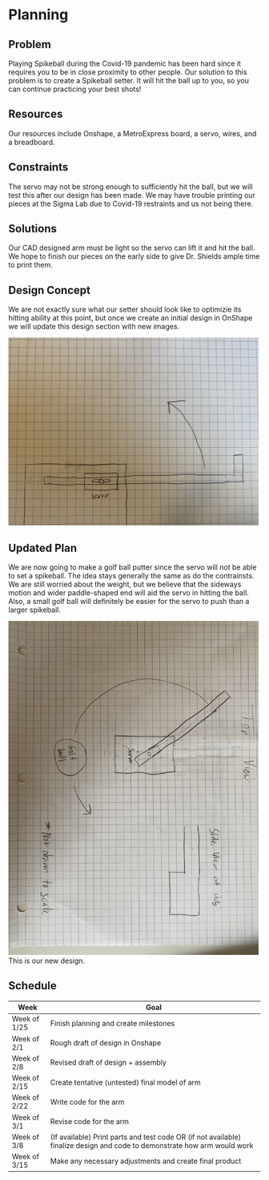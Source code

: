 # Planning

## Problem
Playing Spikeball during the Covid-19 pandemic has been hard since it requires you to be in close proximity to other people. Our solution to this problem is to create a Spikeball setter. It will hit the ball up to you, so you can continue practicing your best shots!

## Resources
Our resources include Onshape, a MetroExpress board, a servo, wires, and a breadboard.

## Constraints
The servo may not be strong enough to sufficiently hit the ball, but we will test this after our design has been made. We may have trouble printing our pieces at the Sigma Lab due to Covid-19 restraints and us not being there.

## Solutions
Our CAD designed arm must be light so the servo can lift it and hit the ball. We hope to finish our pieces on the early side to give Dr. Shields ample time to print them.

## Design Concept
We are not exactly sure what our setter should look like to optimizie its hitting ability at this point, but once we create an initial design in OnShape we will update this design section with new images.

<img src="SpikeballSetterPlan.JPG" width="500">

## Updated Plan
We are now going to make a golf ball putter since the servo will not be able to set a spikeball. The idea stays generally the same as do the contrainsts. We are still worried about the weight, but we believe that the sideways motion and wider paddle-shaped end will aid the servo in hitting the ball. Also, a small golf ball will definitely be easier for the servo to push than a larger spikeball.

<img src="GolfBallPutter.JPG" width="500">
This is our new design.

## Schedule

| Week | Goal |
| ---- | ---- |
| Week of 1/25 | Finish planning and create milestones |
| Week of 2/1 | Rough draft of design in Onshape |
| Week of 2/8 | Revised draft of design + assembly |
| Week of 2/15 | Create tentative (untested) final model of arm |
| Week of 2/22 | Write code for the arm |
| Week of 3/1 | Revise code for the arm |
| Week of 3/8 | (If available) Print parts and test code OR (if not available) finalize design and code to demonstrate how arm would work |
| Week of 3/15 | Make any necessary adjustments and create final product |
